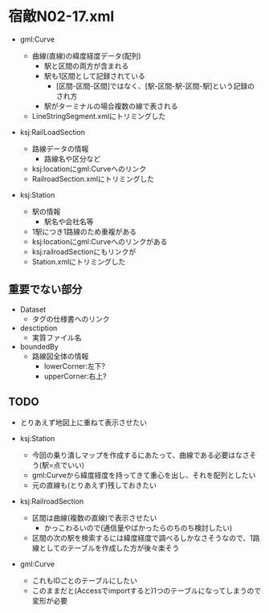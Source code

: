 # 宿敵N02-17.xml

* gml:Curve
  * 曲線(直線)の緯度経度データ(配列)
    * 駅と区間の両方が含まれる
    * 駅も1区間として記録されている
      * [区間-区間-区間]ではなく、[駅-区間-駅-区間-駅]という記録のされ方
    * 駅がターミナルの場合複数の線で表される
  * LineStringSegment.xmlにトリミングした
  
* ksj:RailLoadSection
  * 路線データの情報
    * 路線名や区分など
  * ksj:locationにgml:Curveへのリンク
  * RailroadSection.xmlにトリミングした


* ksj:Station
  * 駅の情報
    * 駅名や会社名等
  * 1駅につき1路線のため重複がある
  * ksj:locationにgml:Curveへのリンクがある
  * ksj:railroadSectionにもリンクが
  * Station.xmlにトリミングした

## 重要でない部分

* Dataset
  * タグの仕様書へのリンク
* desctiption
  * 実質ファイル名
* boundedBy
  * 路線図全体の情報
    * lowerCorner:左下?
    * upperCorner:右上?

## TODO

* とりあえず地図上に重ねて表示させたい

* ksj:Station
  * 今回の乗り潰しマップを作成するにあたって、曲線である必要はなさそう(駅=点でいい)
  * gml:Curveから緯度経度を持ってきて重心を出し、それを配列としたい
  * 元の直線も(とりあえず)残しておきたい

* ksj:RailroadSection
  * 区間は曲線(複数の直線)で表示させたい
    * かっこわるいので(通信量やばかったらのちのち検討したい)
  * 区間の次の駅を検索するには緯度経度で調べるしかなさそうなので、1路線としてのテーブルを作成した方が後々楽そう

* gml:Curve
  * これもIDごとのテーブルにしたい
  * このままだと(Accessでimportすると)1つのテーブルになってしまうので変形が必要